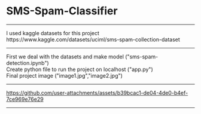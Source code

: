 # SMS-Spam-Classifier
<hr>
I used kaggle datasets for this project<br>
https://www.kaggle.com/datasets/uciml/sms-spam-collection-dataset <br>
<hr>
First we deal with the datasets and make model ("sms-spam-detection.ipynb") <br>
Create python file to run the project on localhost ("app.py") <br>
Final project image ("image1.jpg","image2.jpg") <br>
<hr>

https://github.com/user-attachments/assets/b39bcac1-de04-4de0-b4ef-7ce969e76e29

<hr>
